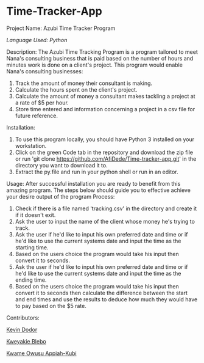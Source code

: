 # Time-Tracker-App
Project Name: Azubi Time Tracker Program

_Language Used: Python_

Description: The Azubi Time Tracking Program is a program tailored to meet Nana's consulting business that is paid based on the number of hours and minutes work is done on a client's project. This program would enable Nana's consulting businesses:
1. Track the amount of money their consultant is making.
2. Calculate the hours spent on the client's project.
3. Calculate the amount of money a consultant makes tackling a project at a rate of $5 per hour.
4. Store time entered and information concerning a project in a csv file for future reference.

Installation:
1. To use this program locally, you should have Python 3 installed on your workstation.
2. Click on the green Code tab in the repository and download the zip file or run 'git clone https://github.com/AfiDede/Time-tracker-app.git' in the directory you want to download it to.
3. Extract the py.file and run in your python shell or run in an editor.

Usage: After successful installation you are ready to benefit from this amazing program. The steps below should guide you to effective achieve your desire output of the program
Process:
1. Check if there is a file named 'tracking.csv' in the directory and create it if it doesn't exit.
2. Ask the user to input the name of the client whose money he's trying to track.
3. Ask the user if he'd like to input his own preferred date and time or if he'd like to use the current systems date and input the time as the starting time.
4. Based on the users choice the program would take his input then convert it to seconds.
5. Ask the user if he'd like to input his own preferred date and time or if he'd like to use the current systems date and input the time as the ending time.
6. Based on the users choice the program would take his input then convert it to seconds then calculate the difference between the start and end times and use the results to deduce how much they would have to pay based on the $5 rate.



Contributors:

[Kevin Dodor](https://github.com/doski-codes/)

[Kweyakie Blebo](https://github.com/AfiDede)

[Kwame Owusu Appiah-Kubi](https://github.com/Quibik)
